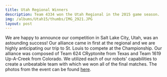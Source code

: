 ```yaml
---
title: Utah Regional Winners
description: Team 4334 won the Utah Regional in the 2015 game season.
img: /albums/Utah15/thumbs/IMG_2921.JPG
layout: post
---
```

We are happy to announce our competition in Salt Lake City, Utah, was an astounding success! Our alliance came in first at the regional and we are highly anticipating our trip to St. Louis to compete at the Championship. Our alliance was composed of Team 624 CRyptonite from Texas and Team 1619 Up-A-Creek from Colorado. We utilized each of our robots' capabilities to create a unbeatable team with which we won all of the final matches. The photos from the event can be found [here](/2015/03/14/utah-photos/).
